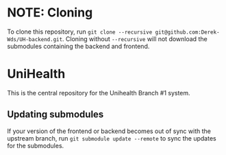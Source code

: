 # NOTE: Cloning
To clone this repository, run 
`git clone --recursive git@github.com:Derek-Wds/UH-backend.git`.
Cloning without `--recursive` will not download the submodules containing the 
backend and frontend.

# UniHealth
This is the central repository for the Unihealth Branch #1 system.

## Updating submodules
If your version of the frontend or backend becomes out of sync with the upstream
branch, run `git submodule update --remote` to sync the updates for the submodules.